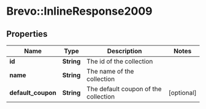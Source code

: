 # Brevo::InlineResponse2009

## Properties
Name | Type | Description | Notes
------------ | ------------- | ------------- | -------------
**id** | **String** | The id of the collection | 
**name** | **String** | The name of the collection | 
**default_coupon** | **String** | The default coupon of the collection | [optional] 


